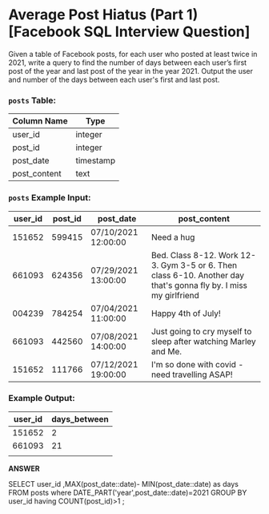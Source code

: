 # Average Post Hiatus (Part 1) [Facebook SQL Interview Question]

Given a table of Facebook posts, for each user who posted at least twice in 2021, write a query to find the number of days between each user’s first post of the year and last post of the year in the year 2021. Output the user and number of the days between each user's first and last post.

### **`posts` Table:**

| Column Name | Type |
| --- | --- |
| user_id | integer |
| post_id | integer |
| post_date | timestamp |
| post_content | text |

### **`posts` Example Input:**

| user_id | post_id | post_date | post_content |
| --- | --- | --- | --- |
| 151652 | 599415 | 07/10/2021 12:00:00 | Need a hug |
| 661093 | 624356 | 07/29/2021 13:00:00 | Bed. Class 8-12. Work 12-3. Gym 3-5 or 6. Then class 6-10. Another day that's gonna fly by. I miss my girlfriend |
| 004239 | 784254 | 07/04/2021 11:00:00 | Happy 4th of July! |
| 661093 | 442560 | 07/08/2021 14:00:00 | Just going to cry myself to sleep after watching Marley and Me. |
| 151652 | 111766 | 07/12/2021 19:00:00 | I'm so done with covid - need travelling ASAP! |

### **Example Output:**

| user_id | days_between |
| --- | --- |
| 151652 | 2 |
| 661093 | 21 |
|  |  |

**ANSWER**

SELECT user_id ,MAX(post_date::date)- MIN(post_date::date) as days
FROM posts
where DATE_PART('year',post_date::date)=2021 GROUP BY user_id  having COUNT(post_id)>1 ;